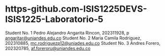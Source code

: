 # https-github.com-ISIS1225DEVS-ISIS1225-Laboratorio-5

Student No. 1 Pedro Alejandro Angarita Rincon, 202311928, p angaritar@uniandes.edu.co
Student No. 2 Maria Camila Rodriguez, 202310885, mc.rodriguezp12@uniades.edu.co
Student No. 3 Andres Forero, 202320785, af.foreroru@uniandes.edu.co